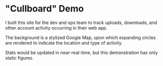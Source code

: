 # "Cullboard" Demo

I built this site for the dev and ops team to track uploads, downloads, and other account activity occurring in their web app. 

The background is a stylized Google Map, upon which expanding circles are rendered to indicate the location and type of activity.

Stats would be updated in near-real-time, but this demonstration has only static figures.
